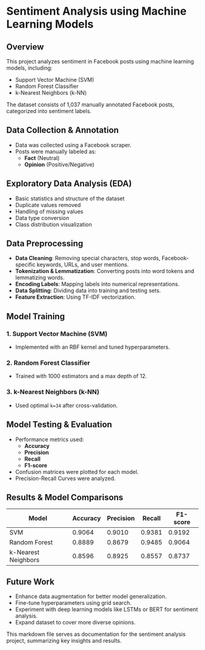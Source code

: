 # Sentiment Analysis using Machine Learning Models

## Overview
This project analyzes sentiment in Facebook posts using machine learning models, including:
- Support Vector Machine (SVM)
- Random Forest Classifier
- k-Nearest Neighbors (k-NN)

The dataset consists of 1,037 manually annotated Facebook posts, categorized into sentiment labels.

## Data Collection & Annotation
- Data was collected using a Facebook scraper.
- Posts were manually labeled as:
  - **Fact** (Neutral)
  - **Opinion** (Positive/Negative)

## Exploratory Data Analysis (EDA)
- Basic statistics and structure of the dataset
- Duplicate values removed
- Handling of missing values
- Data type conversion
- Class distribution visualization

## Data Preprocessing
- **Data Cleaning**: Removing special characters, stop words, Facebook-specific keywords, URLs, and user mentions.
- **Tokenization & Lemmatization**: Converting posts into word tokens and lemmatizing words.
- **Encoding Labels**: Mapping labels into numerical representations.
- **Data Splitting**: Dividing data into training and testing sets.
- **Feature Extraction**: Using TF-IDF vectorization.

## Model Training
### **1. Support Vector Machine (SVM)**
- Implemented with an RBF kernel and tuned hyperparameters.

### **2. Random Forest Classifier**
- Trained with 1000 estimators and a max depth of 12.

### **3. k-Nearest Neighbors (k-NN)**
- Used optimal `k=34` after cross-validation.

## Model Testing & Evaluation
- Performance metrics used:
  - **Accuracy**
  - **Precision**
  - **Recall**
  - **F1-score**
- Confusion matrices were plotted for each model.
- Precision-Recall Curves were analyzed.

## Results & Model Comparisons
| Model            | Accuracy | Precision | Recall | F1-score |
|-----------------|----------|----------|--------|---------|
| SVM             | 0.9064  | 0.9010   | 0.9381 | 0.9192  |
| Random Forest   | 0.8889  | 0.8679   | 0.9485 | 0.9064  |
| k-Nearest Neighbors | 0.8596  | 0.8925   | 0.8557 | 0.8737  |

## Future Work
- Enhance data augmentation for better model generalization.
- Fine-tune hyperparameters using grid search.
- Experiment with deep learning models like LSTMs or BERT for sentiment analysis.
- Expand dataset to cover more diverse opinions.

This markdown file serves as documentation for the sentiment analysis project, summarizing key insights and results.
